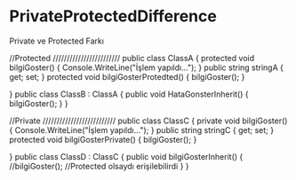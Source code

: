 # PrivateProtectedDifference
Private ve Protected Farkı


//Protected ////////////////////////
public class ClassA
{
    protected void bilgiGoster()
    {
        Console.WriteLine("İşlem yapıldı...");
    }
    public string stringA { get; set; }
    protected void bilgiGosterProtedted()
    {
        bilgiGoster();
    }

}
public class ClassB : ClassA
{
    public void HataGonsterInherit()
    {
        bilgiGoster();
    }
}

//Private //////////////////////////
public class ClassC
{
    private void bilgiGoster()
    {
        Console.WriteLine("İşlem yapıldı...");
    }
    public string stringC { get; set; }
    protected void bilgiGosterPrivate()
    {
        bilgiGoster();
    }

}
public class ClassD : ClassC
{
    public void bilgiGosterInherit()
    {
        //bilgiGoster(); //Protected olsaydı erişilebilirdi
    }
}
